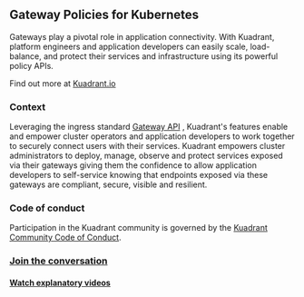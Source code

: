 ## Gateway Policies for Kubernetes

Gateways play a pivotal role in application connectivity. With Kuadrant, platform engineers and application developers can easily scale, load-balance, and protect their services and infrastructure using its powerful policy APIs.

Find out more at [Kuadrant.io](https://kuadrant.io/)

### Context
Leveraging the ingress standard [Gateway API](https://gateway-api.sigs.k8s.io/) , Kuadrant's features enable and empower cluster operators and application developers to work together to securely connect users with their services. Kuadrant empowers cluster administrators to deploy, manage, observe and protect services exposed via their gateways giving them the confidence to allow application developers to self-service knowing that endpoints exposed via these gateways are compliant, secure, visible and resilient.

### Code of conduct

Participation in the Kuadrant community is governed by the [Kuadrant Community Code of Conduct](https://github.com/Kuadrant/governance/blob/main/CODE_OF_CONDUCT.md).

### [Join the conversation](https://kubernetes.slack.com/archives/C05J0D0V525)
#### [Watch explanatory videos](https://www.youtube.com/@kuadrant)
